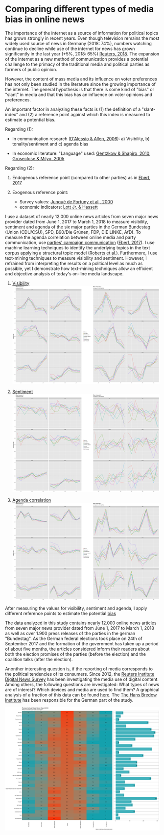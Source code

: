 # Comparing different types of media bias in online news

The importance of the internet as a source of information for political topics has grown strongly in recent years. Even though television remains the most widely used source of news in Germany (2018: 74%), numbers watching continue to decline while use of the internet for news has grown significantly in the last year (+5%, 2018: 65%) [Reuters, 2018](http://www.digitalnewsreport.org/survey/2018/germany-2018/). The expansion of the internet as a new method of communication provides a potential challenge to the primacy of the traditional media and political parties as formers of public opinion.

However, the content of mass media and its influence on voter preferences has not only been studied in the literature since the growing importance of the internet. The general hypothesis is that there is some kind of "bias" or "slant" in media and that this bias has an influence on voter opinions and preferences. 

An important factor in analyzing these facts is (1) the definition of a "slant-index" and (2) a reference point against which this index is measured to estimate a potential bias. 

Regarding (1): 

- In communication research ([D'Alessio & Allen, 2006](https://academic.oup.com/joc/article/50/4/133/4110147)): a) Visibility, b) tonality/sentiment and c) agenda bias

- In economic literature: "Language" used: [Gentzkow & Shapiro, 2010](https://onlinelibrary.wiley.com/doi/abs/10.3982/ECTA7195), [Groseclose & Milyo, 2005](https://www.jstor.org/stable/25098770?seq=1#metadata_info_tab_contents)


Regarding (2): 

1. Endogenous reference point (compared to other parties) as in [Eberl, 2017](https://journals.sagepub.com/doi/abs/10.1177/0093650215614364)

2. Exogenous reference point: 
	- Survey values: [Junqué de Fortuny et al., 2000](https://www.sciencedirect.com/science/article/pii/S0957417412006100)
	- economic indicators: [Lott Jr. & Hassett](https://link.springer.com/article/10.1007/s11127-014-0171-5)

I use a dataset of nearly 12.000 online news articles from seven major news provider dated from June 1, 2017 to March 1, 2018 to measure visibility, sentiment and agenda of the six major parties in the German Bundestag (Union (CDU/CSU), SPD, B90/Die Grünen, FDP, DIE LINKE, AfD). To measure the agenda correlation between online media and party communication, use [parties' campaign communication](https://franziloew.github.io/news_paper/pressReleases.html) ([Eberl, 2017](https://journals.sagepub.com/doi/abs/10.1177/0093650215614364)). I use machine learning techniques to identify the underlying topics in the text corpus applying a structural topic model ([Roberts et al.](https://www.structuraltopicmodel.com/)). Furthermore, I use text-mining techniques to measure visibility and sentiment. However, I refrained from interpreting the results on a political level as much as possible, yet I demonstrate how text-mining techniques allow an efficient and objective analysis of today's on-line media landscape. 

1. [Visibility](https://franziloew.github.io/news_paper/visibility.html)
![](/figs/vis_bias.png)

2. [Sentiment](https://franziloew.github.io/news_paper/sentiment.html)
![](/figs/sent_bias.png)

3. [Agenda correlation](https://franziloew.github.io/news_paper/agenda.html)
![](/figs/agenda_bias.png)

After measuring the values for visibility, sentiment and agenda, I apply different reference points to estimate the potential [bias](https://franziloew.github.io/news_paper/bias.html)

The data analyzed in this study contains nearly 12.000 online news articles from seven major news provider dated from June 1, 2017 to March 1, 2018 as well as over 1.900 press releases of the parties in the german "Bundestag". As the German federal elections took place on 24th of September 2017 and the formation of the government has taken up a period of about five months, the articles considered inform their readers about both the election promises of the parties (before the election) and the coalition talks (after the election). 

Anonther interesting question is, if the reporting of media corresponds to the political tendencies of its consumers. Since 2012, the [Reuters Institute Digital News Survey](http://www.digitalnewsreport.org/about-us-2018/) has been investigating the media use of digital content. Among others, the following questions are investigated: What types of news are of interest? Which devices and media are used to find them? A graphical analysis of a fraction of this data can be found [here](https://franziloew.github.io/news_paper/reuters.html). The [The Hans Bredow Institute](https://www.hans-bredow-institut.de/de/projekte/reuters-institute-digital-news-survey) has been responsible for the German part of the study.

![](/figs/reuters.png)
